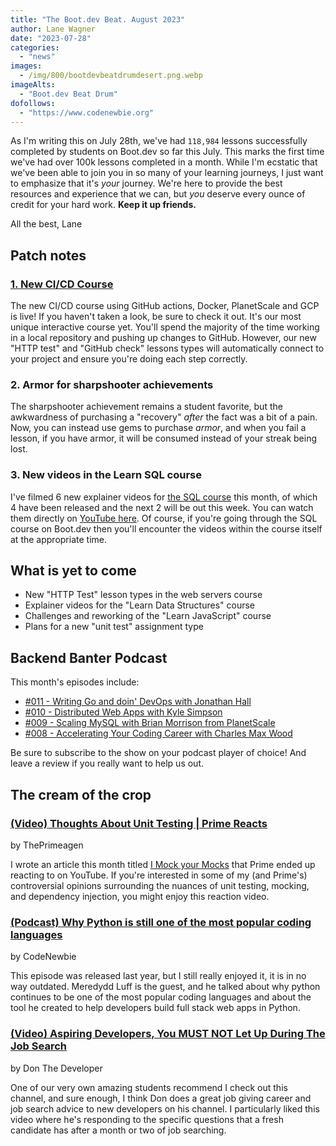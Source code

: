 ```yaml
---
title: "The Boot.dev Beat. August 2023"
author: Lane Wagner
date: "2023-07-28"
categories:
  - "news"
images:
  - /img/800/bootdevbeatdrumdesert.png.webp
imageAlts:
  - "Boot.dev Beat Drum"
dofollows:
  - "https://www.codenewbie.org"
---
```


As I'm writing this on July 28th, we've had `118,984` lessons successfully completed by students on Boot.dev so far this July. This marks the first time we've had over 100k lessons completed in a month. While I'm ecstatic that we've been able to join you in so many of your learning journeys, I just want to emphasize that it's *your* journey. We're here to provide the best resources and experience that we can, but *you* deserve every ounce of credit for your hard work. **Keep it up friends.**

All the best, Lane

## Patch notes

### [1. New CI/CD Course](https://boot.dev/learn/learn-ci-cd)

The new CI/CD course using GitHub actions, Docker, PlanetScale and GCP is live! If you haven't taken a look, be sure to check it out. It's our most unique interactive course yet. You'll spend the majority of the time working in a local repository and pushing up changes to GitHub. However, our new "HTTP test" and "GitHub check" lessons types will automatically connect to your project and ensure you're doing each step correctly.

### 2. Armor for sharpshooter achievements

The sharpshooter achievement remains a student favorite, but the awkwardness of purchasing a "recovery" *after* the fact was a bit of a pain. Now, you can instead use gems to purchase *armor*, and when you fail a lesson, if you have armor, it will be consumed instead of your streak being lost.

### 3. New videos in the Learn SQL course

I've filmed 6 new explainer videos for [the SQL course](https://boot.dev/learn/learn-sql) this month, of which 4 have been released and the next 2 will be out this week. You can watch them directly on [YouTube here](https://www.youtube.com/watch?v=pYKirBUnr-8&list=PLw1W1TeNPmy4RLtkkl9PFUzAPOkgTPFkc). Of course, if you're going through the SQL course on Boot.dev then you'll encounter the videos within the course itself at the appropriate time.

## What is yet to come

* New "HTTP Test" lesson types in the web servers course
* Explainer videos for the "Learn Data Structures" course
* Challenges and reworking of the "Learn JavaScript" course
* Plans for a new "unit test" assignment type

## Backend Banter Podcast

This month's episodes include:

* [#011 - Writing Go and doin' DevOps with Jonathan Hall](https://www.backendbanter.fm/episodes/011-writing-go-and-doin-devops-with-jonathan-hall)
* [#010 - Distributed Web Apps with Kyle Simpson](https://www.backendbanter.fm/episodes/010-distributed-web-apps-with-kyle-simpson)
* [#009 - Scaling MySQL with Brian Morrison from PlanetScale](https://www.backendbanter.fm/episodes/009-scaling-mysql-with-brian-morrison-from-planetscale)
* [#008 - Accelerating Your Coding Career with Charles Max Wood](https://www.backendbanter.fm/episodes/008-accelerating-your-coding-career-with-charles-max-wood)

Be sure to subscribe to the show on your podcast player of choice! And leave a review if you really want to help us out.

## The cream of the crop

### [(Video) Thoughts About Unit Testing | Prime Reacts](https://www.youtube.com/watch?v=KzV0mTqBcZA)

by ThePrimeagen

I wrote an article this month titled [I Mock your Mocks](https://blog.boot.dev/clean-code/writing-good-unit-tests-dont-mock-database-connections/) that Prime ended up reacting to on YouTube. If you're interested in some of my (and Prime's) controversial opinions surrounding the nuances of unit testing, mocking, and dependency injection, you might enjoy this reaction video.

### [(Podcast) Why Python is still one of the most popular coding languages](https://www.codenewbie.org/podcast/why-python-is-still-one-of-the-most-popular-coding-languages)

by CodeNewbie

This episode was released last year, but I still really enjoyed it, it is in no way outdated. Meredydd Luff is the guest, and he talked about why python continues to be one of the most popular coding languages and about the tool he created to help developers build full stack web apps in Python.

### [(Video) Aspiring Developers, You MUST NOT Let Up During The Job Search](https://www.youtube.com/watch?v=kW7EStMLN90)

by Don The Developer

One of our very own amazing students recommend I check out this channel, and sure enough, I think Don does a great job giving career and job search advice to new developers on his channel. I particularly liked this video where he's responding to the specific questions that a fresh candidate has after a month or two of job searching.
